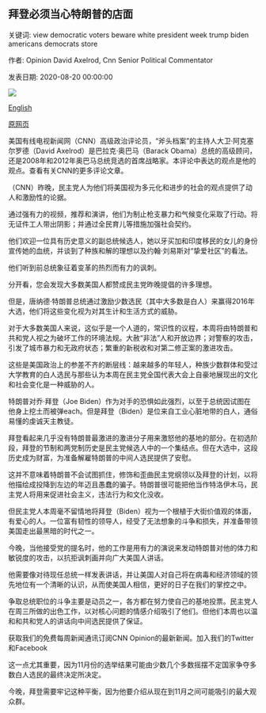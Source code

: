 ## 拜登必须当心特朗普的店面

关键词: view democratic voters beware white president week trump biden americans democrats store

作者: Opinion David Axelrod, Cnn Senior Political Commentator

发表日期: 2020-08-20 00:00:00

![](https://cdn.cnn.com/cnnnext/dam/assets/200303200705-102-joe-biden-lead-image-super-tease.jpg)

[English](Biden%20has%20to%20beware%20what%20Trump%20has%20in%20store.md)

[原网页](https://edition.cnn.com/2020/08/20/opinions/biden-has-to-beware-what-trump-has-in-store-axelrod/index.html)

美国有线电视新闻网（CNN）高级政治评论员，“斧头档案”的主持人大卫·阿克塞尔罗德（David Axelrod）是巴拉克·奥巴马（Barack Obama）总统的高级顾问，还是2008年和2012年奥巴马总统竞选的首席战略家。本评论中表达的观点是他的观点。查看有关CNN的更多评论文章。

（CNN）昨晚，民主党人为他们将美国视为多元化和进步的社会的观点提供了动人和激励性的论据。

通过强有力的视频，推荐和演讲，他们为制止枪支暴力和气候变化采取了行动。将无证件工人带出阴影；并通过全民育儿等措施加强社会契约。

他们欢迎一位具有历史意义的副总统候选人，她以牙买加和印度移民的女儿的身份宣传她的血统，并谈到了种族和解的理想以及约翰·刘易斯对“挚爱社区”的看法。

他们听到前总统象征着变革的热烈而有力的讽刺。

分开看，您会发现大多数美国人都赞成民主党昨晚提倡的许多理想。

但是，唐纳德·特朗普总统通过激励少数选民（其中大多数是白人）来赢得2016年大选，他们将这些变化视为对其生计和生活方式的威胁。

对于大多数美国人来说，这似乎是一个人道的，常识性的议程，本周将由特朗普和共和党人视之为破坏工作的环境法规。大赦“非法”人和开放边界；对警察的攻击，引发了城市暴力和无政府状态；繁重的新税收和对第二修正案的激进攻击。

这些是美国政治上的参差不齐的断层线：越来越多的年轻人，种族少数群体和受过大学教育的白人选民与那些认为本周在民主党全国代表大会上自豪地展现出的文化和社会变化是一种威胁的人。

特朗普对乔·拜登（Joe Biden）作为对手的恐惧如此强烈，以至于总统因试图在他身上挖土而被弹each。但是拜登（Biden）是位来自工业心脏地带的白人，通俗易懂的虔诚天主教徒。

拜登看起来几乎没有特朗普最激进的激进分子用来激怒他的基地的部分。在初选阶段，拜登的节制和两党制历史是民主党候选人中的一个集结点。但在大选中，这段历史成为财富，为准备解雇特朗普的中间人选民提供了安慰。

这并不意味着特朗普不会试图抓住，修饰和歪曲民主党纲领以及拜登的计划，以将他描绘成投降到左边的年迈且愚蠢的骗子。特朗普很可能把他当作特洛伊木马，民主党人将用来促进社会主义，违法行为和文化没收。

但民主党人本周毫不留情地将拜登（Biden）视为一个根植于大街价值观的体面，有爱心的人。一位富有韧性的领导人，经受了无法想象的斗争和损失，并准备带领美国走出最黑暗的时代之一。

今晚，当他接受党的提名时，他的工作是用有力的演说来发动特朗普对他的体力和敏锐度的攻击，以抗拒讽刺画并向广大美国人讲话。

他需要像对待现任总统一样发表讲话，并让美国人对自己将在病毒和经济领域的领先地位有一个清晰的认识，从而使美国人相信，更好的日子在我们的掌控之中。

争取总统职位的斗争主要是动员之一，各方都在努力使自己的基地投票。民主党人在周三所做的出色工作，以对核心问题的情感介绍吸引了他们。但他们本周也以温和和共和党人的讲话向中间选民提供了保证。

获取我们的免费每周新闻通讯订阅CNN Opinion的最新新闻。加入我们的Twitter和Facebook

这一点尤其重要，因为11月份的选举结果可能由少数几个多数摇摆不定国家争夺多数白人选民的最终决定所决定。

今晚，拜登需要牢记这种平衡，因为他要介绍从现在到11月之间可能吸引的最大观众群。